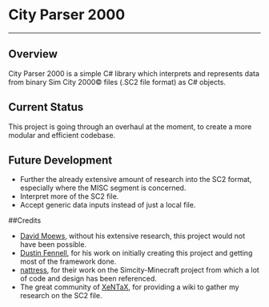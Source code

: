 ﻿City Parser 2000
================
****

## Overview
City Parser 2000 is a simple C# library which interprets and represents data from binary Sim City 2000&copy; files (.SC2 file format) as C# objects. 

## Current Status
This project is going through an overhaul at the moment, to create a more modular and efficient codebase.

## Future Development
- Further the already extensive amount of research into the SC2 format, especially where the MISC segment is concerned.
- Interpret more of the SC2 file.
- Accept generic data inputs instead of just a local file.

##Credits
- [David Moews](http://djm.cc/simcity-2000-info.txt), without his extensive research, this project would not have been possible.
- [Dustin Fennell](https://github.com/dwfennell/city-parser-2000), for his work on initially creating this project and getting most of the framework done.
- [nattress](https://github.com/nattress/simcity-minecraft), for their work on the Simcity-Minecraft project from which a lot of code and design has been referenced.
- The great community of [XeNTaX](http://wiki.xentax.com/index.php?title=Simcity_2000_Special_Edition), for providing a wiki to gather my research on the SC2 file.